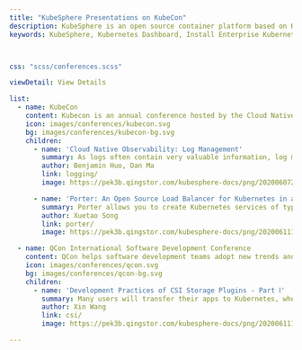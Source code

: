```yaml
---
title: "KubeSphere Presentations on KubeCon"
description: KubeSphere is an open source container platform based on Kubernetes for enterprise app development and deployment, suppors installing anywhere from on-premise datacenter to any cloud to edge.
keywords: KubeSphere, Kubernetes Dashboard, Install Enterprise Kubernetes, DevOps, Istio, Service Mesh, Jenkins, container platform



css: "scss/conferences.scss"

viewDetail: View Details

list:
  - name: KubeCon
    content: Kubecon is an annual conference hosted by the Cloud Native Computing Foundation. We gave these presentations in KubeCon 2019.
    icon: images/conferences/kubecon.svg
    bg: images/conferences/kubecon-bg.svg
    children:
      - name: 'Cloud Native Observability: Log Management'
        summary: As logs often contain very valuable information, log management represents an important part of cloud native observability.
        author: Benjamin Huo, Dan Ma
        link: logging/
        image: https://pek3b.qingstor.com/kubesphere-docs/png/20200607224942.png

      - name: 'Porter: An Open Source Load Balancer for Kubernetes in a Bare Metal Environment'
        summary: Porter allows you to create Kubernetes services of type LoadBalancer in bare metal cluster, which makes you enjoy the consistent experience with the cloud.
        author: Xuetao Song
        link: porter/
        image: https://pek3b.qingstor.com/kubesphere-docs/png/20200611115347.png

  - name: QCon International Software Development Conference
    content: QCon helps software development teams adopt new trends and technologies.
    icon: images/conferences/qcon.svg
    bg: images/conferences/qcon-bg.svg
    children:
      - name: 'Development Practices of CSI Storage Plugins - Part Ⅰ'
        summary: Many users will transfer their apps to Kubernetes, where storage underlies applications. This article focuses on the development practices of Kubernetes storage plugins based on CSI, including the feature, deployment and practice of CSI plugins..
        author: Xin Wang
        link: csi/
        image: https://pek3b.qingstor.com/kubesphere-docs/png/20200611114611.png

---
```

